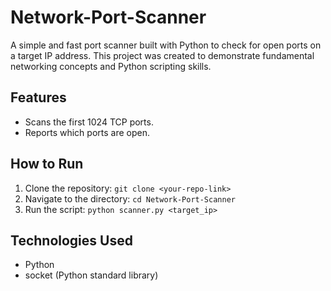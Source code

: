 # Network-Port-Scanner

A simple and fast port scanner built with Python to check for open ports on a target IP address. This project was created to demonstrate fundamental networking concepts and Python scripting skills.

## Features
- Scans the first 1024 TCP ports.
- Reports which ports are open.

## How to Run
1. Clone the repository: `git clone <your-repo-link>`
2. Navigate to the directory: `cd Network-Port-Scanner`
3. Run the script: `python scanner.py <target_ip>`

## Technologies Used
- Python
- socket (Python standard library)
